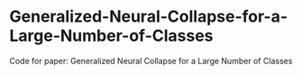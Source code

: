 # Generalized-Neural-Collapse-for-a-Large-Number-of-Classes
Code for paper: Generalized Neural Collapse for a Large Number of Classes
